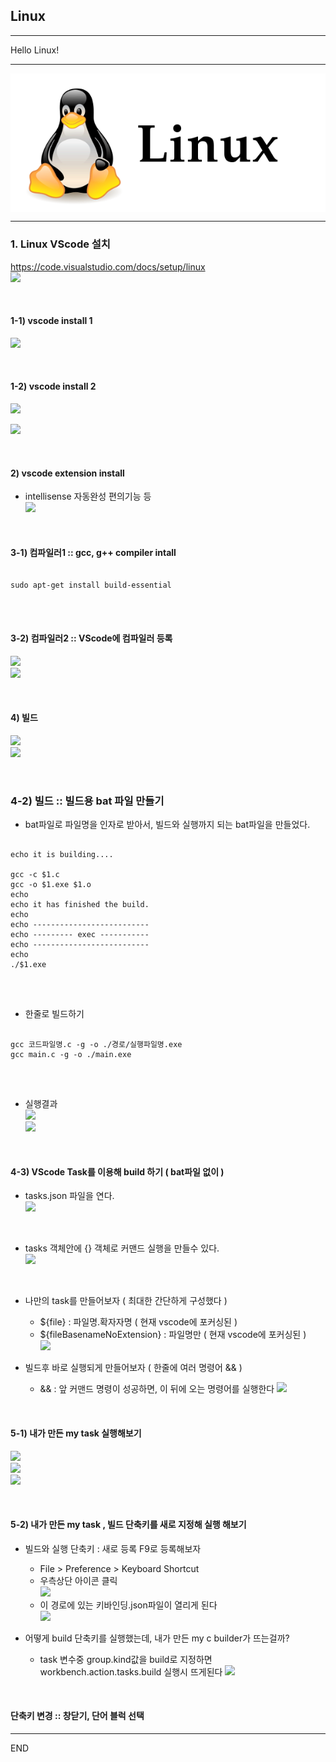 ## Linux 

***

Hello Linux!

***
<img src = "/images/linuxLogo.PNG" align = "center"> </img>

***

### 1. Linux VScode 설치
https://code.visualstudio.com/docs/setup/linux <br>
<img src = "https://github.com/wallahan/linux/blob/master/images/vscodelogo.png"></img><br>

<br>

#### 1-1) vscode install 1
<img src = "https://github.com/wallahan/linux/blob/master/images/vscodeinstall.PNG"></img><br>

<br>

#### 1-2) vscode install 2 
<img src = "https://github.com/wallahan/linux/blob/master/images/down.png"></img><br>

<img src = "https://github.com/wallahan/linux/blob/master/images/install.png"></img><br>

<br>

#### 2) vscode extension install 
- intellisense 자동완성 편의기능 등 <br>
<img src = "https://github.com/wallahan/linux/blob/master/images/extension.png"></img><br>

<br>

#### 3-1) 컴파일러1 :: gcc, g++ compiler intall
<pre>
<code>
sudo apt-get install build-essential
</code>
</pre>

<br>

#### 3-2) 컴파일러2 :: VScode에 컴파일러 등록
<img src = "https://github.com/wallahan/linux/blob/master/images/gcc1.png"></img><br>
<img src = "https://github.com/wallahan/linux/blob/master/images/gcc2.png"></img><br>

<br>

#### 4) 빌드
<img src = "https://github.com/wallahan/linux/blob/master/images/build.png"></img><br>
<img src = "https://github.com/wallahan/linux/blob/master/images/exec.png"></img><br>

<br>

### 4-2) 빌드 :: 빌드용 bat 파일 만들기
* bat파일로 파일명을 인자로 받아서, 빌드와 실행까지 되는 bat파일을 만들었다.
<pre>
<code>
echo it is building....

gcc -c $1.c
gcc -o $1.exe $1.o
echo
echo it has finished the build.
echo
echo --------------------------
echo --------- exec -----------
echo --------------------------
echo
./$1.exe
</code>
</pre>

<br>

* 한줄로 빌드하기
<pre>
<code>
gcc 코드파일명.c -g -o ./경로/실행파일명.exe
gcc main.c -g -o ./main.exe
</code>
</pre>

<br>

* 실행결과 <br>
<img src = "https://github.com/wallahan/linux/blob/master/images/bat0.png"></img><br>
<img src = "https://github.com/wallahan/linux/blob/master/images/bat1.png"></img><br>

<br>

#### 4-3) VScode Task를 이용해 build 하기 ( bat파일 없이 )

* tasks.json 파일을 연다. <br>
<img src = "https://github.com/wallahan/linux/blob/master/images/tasksfile.png"></img><br>

<br>

* tasks 객체안에 {} 객체로 커맨드 실행을 만들수 있다. <br>
<img src = "https://github.com/wallahan/linux/blob/master/images/taskObject.png"></img><br>

<br>

* 나만의 task를 만들어보자 ( 최대한 간단하게 구성했다 )
   + ${file} : 파일명.확자자명 ( 현재 vscode에 포커싱된 )
   + ${fileBasenameNoExtension} : 파일명만 ( 현재 vscode에 포커싱된 )  <br>
 <img src = "https://github.com/wallahan/linux/blob/master/images/mytask.png"></img><br>
  

* 빌드후 바로 실행되게 만들어보자 ( 한줄에 여러 명령어 && )
   + && : 앞 커맨드 명령이 성공하면, 이 뒤에 오는 명령어를 실행한다
<img src = "https://github.com/wallahan/linux/blob/master/images/buildandexec.png"></img><br>

<br>

#### 5-1) 내가 만든 my task 실행해보기 
<img src = "https://github.com/wallahan/linux/blob/master/images/mytaskexec1.png"></img><br>
<img src = "https://github.com/wallahan/linux/blob/master/images/mytaskexec2.png"></img><br>
<img src = "https://github.com/wallahan/linux/blob/master/images/mytaskexec3.png"></img><br>

<br>

#### 5-2) 내가 만든 my task , 빌드 단축키를 새로 지정해 실행 해보기
* 빌드와 실행 단축키 : 새로 등록 F9로 등록해보자 
   + File > Preference > Keyboard Shortcut 
   + 우측상단 아이콘 클릭 <br>
   <img src = "https://github.com/wallahan/linux/blob/master/images/keyicon.png"></img><br>
   + 이 경로에 있는 키바인딩.json파일이 열리게 된다 <br>
   <img src = "https://github.com/wallahan/linux/blob/master/images/keypath.PNG"></img><br>
   
* 어떻게 build 단축키를 실행했는데, 내가 만든 my c builder가 뜨는걸까?
   + task 변수중 group.kind값을 build로 지정하면 workbench.action.tasks.build 실행시 뜨게된다
<img src = "https://github.com/wallahan/linux/blob/master/images/addbuild.png"></img><br>

<br>

#### 단축키 변경 :: 창닫기, 단어 블럭 선택 


***
END
